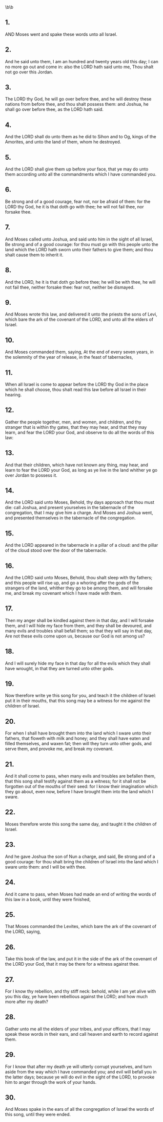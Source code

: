 \b\b
## 1.
AND Moses went and spake these words unto all Israel.
## 2.
And he said unto them, I am an hundred and twenty years old this day; I can no more go out and come in: also the LORD hath said unto me, Thou shalt not go over this Jordan.
## 3.
The LORD thy God, he will go over before thee, and he will destroy these nations from before thee, and thou shalt possess them: and Joshua, he shall go over before thee, as the LORD hath said.
## 4.
And the LORD shall do unto them as he did to Sihon and to Og, kings of the Amorites, and unto the land of them, whom he destroyed.
## 5.
And the LORD shall give them up before your face, that ye may do unto them according unto all the commandments which I have commanded you.
## 6.
Be strong and of a good courage, fear not, nor be afraid of them: for the LORD thy God, he it is that doth go with thee; he will not fail thee, nor forsake thee.
## 7.
And Moses called unto Joshua, and said unto him in the sight of all Israel, Be strong and of a good courage: for thou must go with this people unto the land which the LORD hath sworn unto their fathers to give them; and thou shalt cause them to inherit it.
## 8.
And the LORD, he it is that doth go before thee; he will be with thee, he will not fail thee, neither forsake thee: fear not, neither be dismayed.
## 9.
And Moses wrote this law, and delivered it unto the priests the sons of Levi, which bare the ark of the covenant of the LORD, and unto all the elders of Israel.
## 10.
And Moses commanded them, saying, At the end of every seven years, in the solemnity of the year of release, in the feast of tabernacles,
## 11.
When all Israel is come to appear before the LORD thy God in the place which he shall choose, thou shalt read this law before all Israel in their hearing.
## 12.
Gather the people together, men, and women, and children, and thy stranger that is within thy gates, that they may hear, and that they may learn, and fear the LORD your God, and observe to do all the words of this law:
## 13.
And that their children, which have not known any thing, may hear, and learn to fear the LORD your God, as long as ye live in the land whither ye go over Jordan to possess it.
## 14.
And the LORD said unto Moses, Behold, thy days approach that thou must die: call Joshua, and present yourselves in the tabernacle of the congregation, that I may give him a charge.  And Moses and Joshua went, and presented themselves in the tabernacle of the congregation.
## 15.
And the LORD appeared in the tabernacle in a pillar of a cloud: and the pillar of the cloud stood over the door of the tabernacle.
## 16.
And the LORD said unto Moses, Behold, thou shalt sleep with thy fathers; and this people will rise up, and go a whoring after the gods of the strangers of the land, whither they go to be among them, and will forsake me, and break my covenant which I have made with them.
## 17.
Then my anger shall be kindled against them in that day, and I will forsake them, and I will hide my face from them, and they shall be devoured, and many evils and troubles shall befall them; so that they will say in that day,  Are not these evils come upon us, because our God is not among us?
## 18.
And I will surely hide my face in that day for all the evils which they shall have wrought, in that they are turned unto other gods.
## 19.
Now therefore write ye this song for you, and teach it the children of Israel: put it in their mouths, that this song may be a witness for me against the children of Israel.
## 20.
For when I shall have brought them into the land which I sware unto their fathers, that floweth with milk and honey; and they shall have eaten and filled themselves, and waxen fat; then will they turn unto other gods, and serve them, and provoke me, and break my covenant.
## 21.
And it shall come to pass, when many evils and troubles are befallen them, that this song shall testify against them as a witness; for it shall not be forgotten out of the mouths of their seed: for I know their imagination which they go about, even now, before I have brought them into the land which I sware.
## 22.
Moses therefore wrote this song the same day, and taught it the children of Israel.
## 23.
And he gave Joshua the son of Nun a charge, and said, Be strong and of a good courage: for thou shalt bring the children of Israel into the land which I sware unto them: and I will be with thee.
## 24.
And it came to pass, when Moses had made an end of writing the words of this law in a book, until they were finished,
## 25.
That Moses commanded the Levites, which bare the ark of the covenant of the LORD, saying,
## 26.
Take this book of the law, and put it in the side of the ark of the covenant of the LORD your God, that it may be there for a witness against thee.
## 27.
For I know thy rebellion, and thy stiff neck: behold, while I am yet alive with you this day, ye have been rebellious against the LORD; and how much more after my death?
## 28.
Gather unto me all the elders of your tribes, and your officers, that I may speak these words in their ears, and call heaven and earth to record against them.
## 29.
For I know that after my death ye will utterly corrupt yourselves, and turn aside from the way which I have commanded you; and evil will befall you in the latter days; because ye will do evil in the sight of the LORD, to provoke him to anger through the work of your hands.
## 30.
And Moses spake in the ears of all the congregation of Israel the words of this song, until they were ended.
